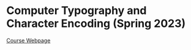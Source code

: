# Computer Typography and Character Encoding (Spring 2023)
[Course Webpage](https://tjhsieh.github.io/c/ct/ct2023s/syllabus/index.html)
